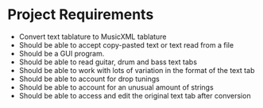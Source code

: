 # Project Requirements
 - Convert text tablature to MusicXML tablature
 - Should be able to accept copy-pasted text or text read from a file
 - Should be a GUI program.
 - Should be able to read guitar, drum and bass text tabs
 - Should be able to work with lots of variation in the format of the text tab
 - Should be able to account for drop tunings
 - Should be able to account for an unusual amount of strings
 - Should be able to access and edit the original text tab after conversion
